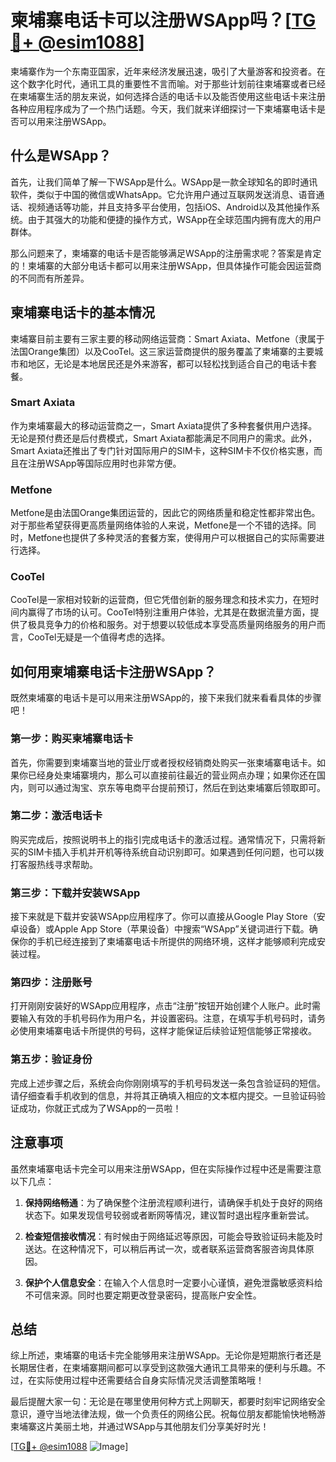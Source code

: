 # 柬埔寨电话卡可以注册WSApp吗？[[TG💪+ @esim1088](https://t.me/s/esim1088)]

柬埔寨作为一个东南亚国家，近年来经济发展迅速，吸引了大量游客和投资者。在这个数字化时代，通讯工具的重要性不言而喻。对于那些计划前往柬埔寨或者已经在柬埔寨生活的朋友来说，如何选择合适的电话卡以及能否使用这些电话卡来注册各种应用程序成为了一个热门话题。今天，我们就来详细探讨一下柬埔寨电话卡是否可以用来注册WSApp。

## 什么是WSApp？

首先，让我们简单了解一下WSApp是什么。WSApp是一款全球知名的即时通讯软件，类似于中国的微信或WhatsApp。它允许用户通过互联网发送消息、语音通话、视频通话等功能，并且支持多平台使用，包括iOS、Android以及其他操作系统。由于其强大的功能和便捷的操作方式，WSApp在全球范围内拥有庞大的用户群体。

那么问题来了，柬埔寨的电话卡是否能够满足WSApp的注册需求呢？答案是肯定的！柬埔寨的大部分电话卡都可以用来注册WSApp，但具体操作可能会因运营商的不同而有所差异。

## 柬埔寨电话卡的基本情况

柬埔寨目前主要有三家主要的移动网络运营商：Smart Axiata、Metfone（隶属于法国Orange集团）以及CooTel。这三家运营商提供的服务覆盖了柬埔寨的主要城市和地区，无论是本地居民还是外来游客，都可以轻松找到适合自己的电话卡套餐。

### Smart Axiata

作为柬埔寨最大的移动运营商之一，Smart Axiata提供了多种套餐供用户选择。无论是预付费还是后付费模式，Smart Axiata都能满足不同用户的需求。此外，Smart Axiata还推出了专门针对国际用户的SIM卡，这种SIM卡不仅价格实惠，而且在注册WSApp等国际应用时也非常方便。

### Metfone

Metfone是由法国Orange集团运营的，因此它的网络质量和稳定性都非常出色。对于那些希望获得更高质量网络体验的人来说，Metfone是一个不错的选择。同时，Metfone也提供了多种灵活的套餐方案，使得用户可以根据自己的实际需要进行选择。

### CooTel

CooTel是一家相对较新的运营商，但它凭借创新的服务理念和技术实力，在短时间内赢得了市场的认可。CooTel特别注重用户体验，尤其是在数据流量方面，提供了极具竞争力的价格和服务。对于想要以较低成本享受高质量网络服务的用户而言，CooTel无疑是一个值得考虑的选择。

## 如何用柬埔寨电话卡注册WSApp？

既然柬埔寨的电话卡是可以用来注册WSApp的，接下来我们就来看看具体的步骤吧！

### 第一步：购买柬埔寨电话卡

首先，你需要到柬埔寨当地的营业厅或者授权经销商处购买一张柬埔寨电话卡。如果你已经身处柬埔寨境内，那么可以直接前往最近的营业网点办理；如果你还在国内，则可以通过淘宝、京东等电商平台提前预订，然后在到达柬埔寨后领取即可。

### 第二步：激活电话卡

购买完成后，按照说明书上的指引完成电话卡的激活过程。通常情况下，只需将新买的SIM卡插入手机并开机等待系统自动识别即可。如果遇到任何问题，也可以拨打客服热线寻求帮助。

### 第三步：下载并安装WSApp

接下来就是下载并安装WSApp应用程序了。你可以直接从Google Play Store（安卓设备）或Apple App Store（苹果设备）中搜索“WSApp”关键词进行下载。确保你的手机已经连接到了柬埔寨电话卡所提供的网络环境，这样才能够顺利完成安装过程。

### 第四步：注册账号

打开刚刚安装好的WSApp应用程序，点击“注册”按钮开始创建个人账户。此时需要输入有效的手机号码作为用户名，并设置密码。注意，在填写手机号码时，请务必使用柬埔寨电话卡所提供的号码，这样才能保证后续验证短信能够正常接收。

### 第五步：验证身份

完成上述步骤之后，系统会向你刚刚填写的手机号码发送一条包含验证码的短信。请仔细查看手机收到的信息，并将其正确填入相应的文本框内提交。一旦验证码验证成功，你就正式成为了WSApp的一员啦！

## 注意事项

虽然柬埔寨电话卡完全可以用来注册WSApp，但在实际操作过程中还是需要注意以下几点：

1. **保持网络畅通**：为了确保整个注册流程顺利进行，请确保手机处于良好的网络状态下。如果发现信号较弱或者断网等情况，建议暂时退出程序重新尝试。
   
2. **检查短信接收情况**：有时候由于网络延迟等原因，可能会导致验证码未能及时送达。在这种情况下，可以稍后再试一次，或者联系运营商客服咨询具体原因。
   
3. **保护个人信息安全**：在输入个人信息时一定要小心谨慎，避免泄露敏感资料给不可信来源。同时也要定期更改登录密码，提高账户安全性。

## 总结

综上所述，柬埔寨的电话卡完全能够用来注册WSApp。无论你是短期旅行者还是长期居住者，在柬埔寨期间都可以享受到这款强大通讯工具带来的便利与乐趣。不过，在实际使用过程中还需要结合自身实际情况灵活调整策略哦！

最后提醒大家一句：无论是在哪里使用何种方式上网聊天，都要时刻牢记网络安全意识，遵守当地法律法规，做一个负责任的网络公民。祝每位朋友都能愉快地畅游柬埔寨这片美丽土地，并通过WSApp与其他朋友们分享美好时光！

[[TG💪+ @esim1088](https://t.me/s/esim1088) ![Image](https://i.postimg.cc/4NQfJmqS/Snipaste-2025-05-13-00-14-12.png)]